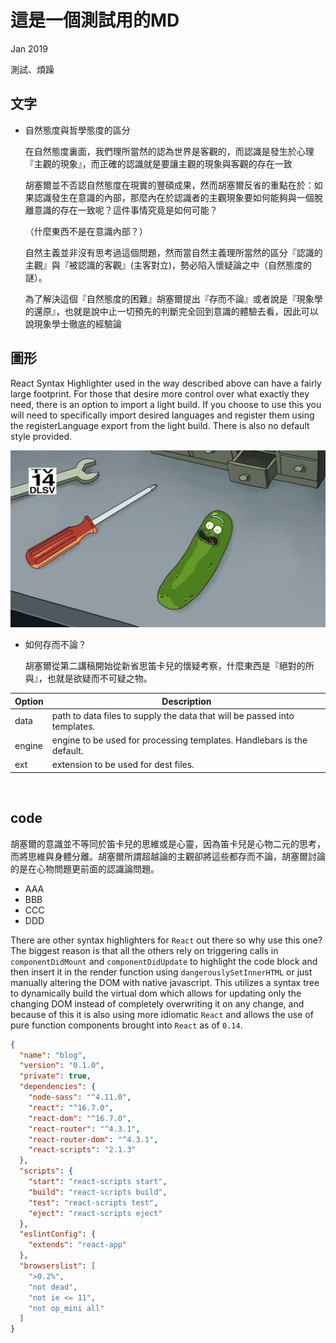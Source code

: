 # 這是一個測試用的MD

Jan 2019 

測試、煩躁

## 文字

- 自然態度與哲學態度的區分

  在自然態度裏面，我們理所當然的認為世界是客觀的，而認識是發生於心理『主觀的現象』，而正確的認識就是要讓主觀的現象與客觀的存在一致

  胡塞爾並不否認自然態度在現實的豐碩成果，然而胡塞爾反省的重點在於：如果認識發生在意識的內部，那麼內在於認識者的主觀現象要如何能夠與一個脫離意識的存在一致呢？這件事情究竟是如何可能？

  （什麼東西不是在意識內部？）

  自然主義並非沒有思考過這個問題，然而當自然主義理所當然的區分『認識的主觀』與『被認識的客觀』(主客對立)，勢必陷入懷疑論之中（自然態度的謎）。

  為了解決這個『自然態度的困難』胡塞爾提出『存而不論』或者說是『現象學的還原』，也就是說中止一切預先的判斷完全回到意識的體驗去看，因此可以說現象學士徹底的經驗論

## 圖形

React Syntax Highlighter used in the way described above can have a fairly large footprint. For those that desire more control over what exactly they need, there is an option to import a light build. If you choose to use this you will need to specifically import desired languages and register them using the registerLanguage export from the light build. There is also no default style provided.

![pickle](https://raw.githubusercontent.com/eee4017/rcfiles/master/pickle.jpg)

- 如何存而不論？

  胡塞爾從第二講稿開始從新省思笛卡兒的懷疑考察，什麼東西是『絕對的所與』，也就是欲疑而不可疑之物。

| Option | Description |
| ------ | ----------- |
| data   | path to data files to supply the data that will be passed into templates. |
| engine | engine to be used for processing templates. Handlebars is the default. |
| ext    | extension to be used for dest files. |
  ​


## code

胡塞爾的意識並不等同於笛卡兒的思維或是心靈，因為笛卡兒是心物二元的思考，而將思維與身體分離。胡塞爾所謂超越論的主觀卻將這些都存而不論，胡塞爾討論的是在心物問題更前面的認識論問題。

+ AAA
+ BBB
+ CCC
+ DDD

There are other syntax highlighters for `React` out there so why use this one? The biggest reason is that all the others rely on triggering calls in `componentDidMount` and `componentDidUpdate` to highlight the code block and then insert it in the render function using `dangerouslySetInnerHTML` or just manually altering the DOM with native javascript. This utilizes a syntax tree to dynamically build the virtual dom which allows for updating only the changing DOM instead of completely overwriting it on any change, and because of this it is also using more idiomatic `React` and allows the use of pure function components brought into `React` as of `0.14`.

```json
{
  "name": "blog",
  "version": "0.1.0",
  "private": true,
  "dependencies": {
    "node-sass": "^4.11.0",
    "react": "^16.7.0",
    "react-dom": "^16.7.0",
    "react-router": "^4.3.1",
    "react-router-dom": "^4.3.1",
    "react-scripts": "2.1.3"
  },
  "scripts": {
    "start": "react-scripts start",
    "build": "react-scripts build",
    "test": "react-scripts test",
    "eject": "react-scripts eject"
  },
  "eslintConfig": {
    "extends": "react-app"
  },
  "browserslist": [
    ">0.2%",
    "not dead",
    "not ie <= 11",
    "not op_mini all"
  ]
}

```

